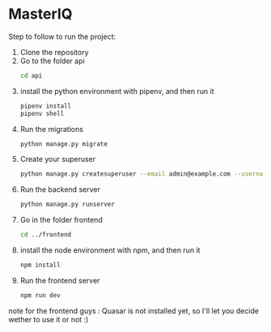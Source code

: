# MasterIQ

Step to follow to run the project:

1. Clone the repository
2. Go to the folder api
    ```bash
    cd api
    ```
3. install the python environment with pipenv, and then run it
    ```bash
    pipenv install
    pipenv shell
    ```
3. Run the migrations
    ```bash
    python manage.py migrate
    ```
4. Create your superuser
    ```bash
    python manage.py createsuperuser --email admin@example.com --username admin
    ```
5. Run the backend server
    ```bash
    python manage.py runserver
    ```
6. Go in the folder frontend
    ```bash
    cd ../frontend
    ```
7. install the node environment with npm, and then run it
    ```bash
    npm install
    ```
8. Run the frontend server
    ```bash
    npm run dev
    ```


note for the frontend guys : Quasar is not installed yet, so I'll let you decide wether to use it or not :)